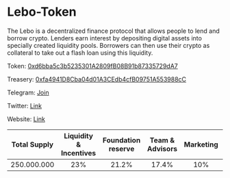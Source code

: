 # Lebo-Token
The Lebo is a decentralized finance protocol that allows people to lend and borrow crypto. Lenders earn interest by depositing digital assets into specially created liquidity pools. Borrowers can then use their crypto as collateral to take out a flash loan using this liquidity.

Token: [0xd6bba5c3b5235301A2809fB08B91b87335729dA7](https://bscscan.com/token/0xd6bba5c3b5235301A2809fB08B91b87335729dA7)

Treasery: [0xfa4941D8Cba04d01A3CEdb4cfB09751A553988cC](https://bscscan.com/token/0xfa4941D8Cba04d01A3CEdb4cfB09751A553988cC)

Telegram: [Join](https://t.me/+wbhGjVGoayNlZjE1)

Twitter: [Link](https://twitter.com/LeboFinance)

Website: [Link](https://lebo.finance/)

| Total Supply | Liquidity & Incentives    | Foundation reserve    |  Team & Advisors  | Marketing | Token Sale |
| :---:   | :---: | :---: | :---: | :---: | :---: |
| 250.000.000 | 23%   | 21.2%   |  17.4%   |  10% | 28.4 |
